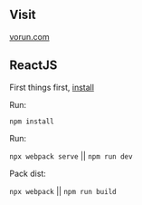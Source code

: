 ## Visit ##
[vorun.com](https://vorun.com)

## ReactJS ##

First things first, [install](https://nodejs.org/en/download/)

Run:

`npm install`

Run:

`npx webpack serve` || `npm run dev`

Pack dist:

`npx webpack` || `npm run build`
